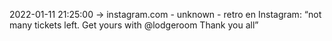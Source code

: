 2022-01-11 21:25:00 -> instagram.com - unknown - retro en Instagram: “not many tickets left. Get yours with @lodgeroom Thank you all”
